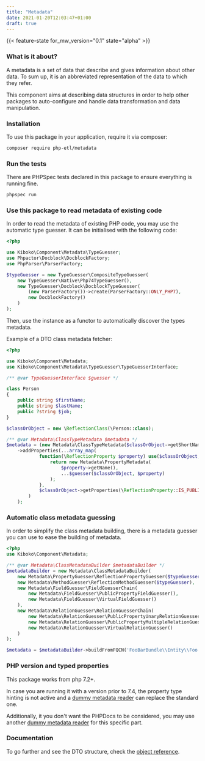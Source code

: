```yaml
---
title: "Metadata"
date: 2021-01-20T12:03:47+01:00
draft: true
---
```


{{< feature-state for_mw_version="0.1" state="alpha" >}}


### What is it about?

A metadata is a set of data that describe and gives information about other data. 
To sum up, it is an abbreviated representation of the data to which they refer.

This component aims at describing data structures in order to help
other packages to auto-configure and handle data transformation
and data manipulation.

### Installation

To use this package in your application, require it via composer:

```bash
composer require php-etl/metadata
```

### Run the tests

There are PHPSpec tests declared in this package to ensure everything 
is running fine.

```bash
phpspec run
```

### Use this package to read metadata of existing code

In order to read the metadata of existing PHP code, you may use the 
automatic type guesser. It can be initialised with the following code:

```php
<?php

use Kiboko\Component\Metadata\TypeGuesser;
use Phpactor\Docblock\DocblockFactory;
use PhpParser\ParserFactory;

$typeGuesser = new TypeGuesser\CompositeTypeGuesser(
    new TypeGuesser\Native\Php74TypeGuesser(),
    new TypeGuesser\Docblock\DocblockTypeGuesser(
        (new ParserFactory())->create(ParserFactory::ONLY_PHP7),
        new DocblockFactory()
    )
);
```

Then, use the instance as a functor to automatically discover the types metadata.

Example of a DTO class metadata fetcher:

```php
<?php

use Kiboko\Component\Metadata;
use Kiboko\Component\Metadata\TypeGuesser\TypeGuesserInterface;

/** @var TypeGuesserInterface $guesser */

class Person
{
    public string $firstName;
    public string $lastName;
    public ?string $job;
}

$classOrObject = new \ReflectionClass(\Person::class);

/** @var Metadata\ClassTypeMetadata $metadata */
$metadata = (new Metadata\ClassTypeMetadata($classOrObject->getShortName(), $classOrObject->getNamespaceName()))
    ->addProperties(...array_map(
            function(\ReflectionProperty $property) use($classOrObject, $guesser) {
                return new Metadata\PropertyMetadata(
                    $property->getName(),
                    ...$guesser($classOrObject, $property)
                );
            },
            $classOrObject->getProperties(\ReflectionProperty::IS_PUBLIC)
        )
    );
``` 

### Automatic class metadata guessing

In order to simplify the class metadata building, there is a metadata guesser you can 
use to ease the building of metadata.

```php
<?php
use Kiboko\Component\Metadata;

/** @var Metadata\ClassMetadataBuilder $metadataBuilder */
$metadataBuilder = new Metadata\ClassMetadataBuilder(
    new Metadata\PropertyGuesser\ReflectionPropertyGuesser($typeGuesser),
    new Metadata\MethodGuesser\ReflectionMethodGuesser($typeGuesser),
    new Metadata\FieldGuesser\FieldGuesserChain(
        new Metadata\FieldGuesser\PublicPropertyFieldGuesser(),
        new Metadata\FieldGuesser\VirtualFieldGuesser()
    ),
    new Metadata\RelationGuesser\RelationGuesserChain(
        new Metadata\RelationGuesser\PublicPropertyUnaryRelationGuesser(),
        new Metadata\RelationGuesser\PublicPropertyMultipleRelationGuesser(),
        new Metadata\RelationGuesser\VirtualRelationGuesser()
    )
);

$metadata = $metadataBuilder->buildFromFQCN('FooBarBundle\\Entity\\Foo');
```

### PHP version and typed properties

This package works from php 7.2+.

In case you are running it with a version prior to 7.4, the property
type hinting is not active and a [dummy metadata reader][dummy native] can replace 
the standard one.

Additionally, it you don't want the PHPDocs to be considered, you may use another
[dummy metadata reader][dummy phpdoc] for this specific part.

### Documentation

To go further and see the DTO structure, check the [object reference].

[dummy phpdoc]: src/Guesser/Native/DummyTypeGuesser.php
[dummy native]: src/Guesser/Native/DummyTypeGuesser.php
[object reference]: https://github.com/php-etl/metadata/blob/master/docs/index.md

